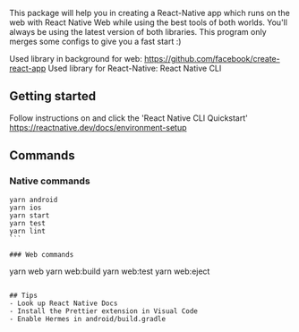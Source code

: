This package will help you in creating a React-Native app which runs on the web with React Native Web while using the best tools of both worlds. You'll always be using the latest version of both libraries. This program only merges some configs to give you a fast start :)

Used library in background for web: https://github.com/facebook/create-react-app
Used library for React-Native: React Native CLI

## Getting started

Follow instructions on and click the 'React Native CLI Quickstart'
https://reactnative.dev/docs/environment-setup

## Commands

### Native commands

````
yarn android
yarn ios
yarn start
yarn test
yarn lint
```

### Web commands

````

yarn web
yarn web:build
yarn web:test
yarn web:eject

```

## Tips
- Look up React Native Docs
- Install the Prettier extension in Visual Code
- Enable Hermes in android/build.gradle
```
